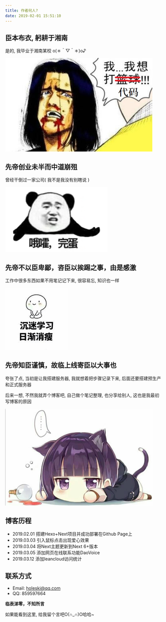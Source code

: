 ```yaml
---
title: 作者何人?
date: 2019-02-01 15:51:10
---
```


臣本布衣, 躬耕于湘南
------------------
是的, 我毕业于湘南某校  o(＊＾▽＾＊)o♪

![](/images/about/iwant.jpg)

先帝创业未半而中道崩殂
--------------------
曾经干倒过一家公司( 我不是我没有别瞎说 )

![](/images/about/oho.png)

先帝不以臣卑鄙，咨臣以挨踢之事，由是感激
--------------------------------
工作中很多东西如果不用笔记记下来, 很容易忘, 知识也一样

![](/images/about/study.jpg)


先帝知臣谨慎，故临上线寄臣以大事也
-----------------------------
夸张了点, 当初是让我搭建服务器, 我就想着把步骤记录下来, 后面还要搭建预生产和正式服务器

后来一想, 不然我就弄个博客吧, 自己做个笔记整理, 也分享给别人, 这也是我最初写博客的原因

![](/images/about/down.png)


博客历程
-------

- 2019.02.01 搭建Hexo+Next项目并成功部署在Github Page上
- 2019.03.03 引入鼠标点击出现爱心效果
- 2019.03.04 将Next主题更新到Next 6+版本
- 2019.03.05 添加网页在线联系功能DaoVoice
- 2019.03.12 添加leancloud访问统计

联系方式
-------
- Email: holeski@qq.com
- QQ: 859597664

**临表涕零，不知所言**

如果能看到这里, 给我留个言吧O(∩_∩)O哈哈~